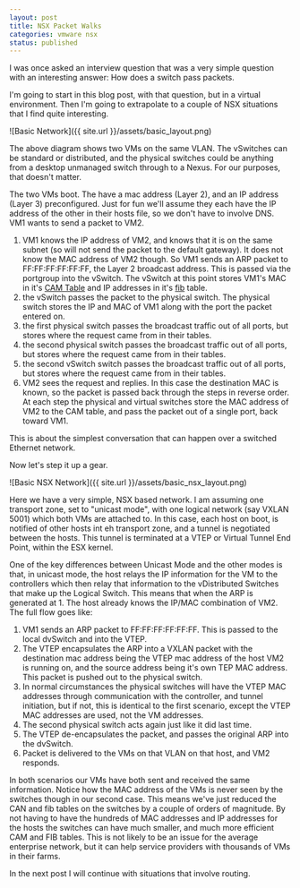 ```yaml
---
layout: post
title: NSX Packet Walks
categories: vmware nsx
status: published
---
```


I was once asked an interview question that was a very simple question with an interesting answer: How does a switch pass packets.

I'm going to start in this blog post, with that question, but in a virtual environment. Then I'm going to extrapolate to a couple of NSX situations that I find quite interesting.

![Basic Network]({{ site.url }}/assets/basic_layout.png)

The above diagram shows two VMs on the same VLAN. The vSwitches can be standard or distributed, and the physical switches could be anything from a desktop unmanaged switch through to a Nexus. For our purposes, that doesn't matter.

The two VMs boot. The have a mac address (Layer 2), and an IP address (Layer 3) preconfigured. Just for fun we'll assume they each have the IP address of the other in their hosts file, so we don't have to involve DNS. VM1 wants to send a packet to VM2.

1. VM1 knows the IP address of VM2, and knows that it is on the same subnet (so will not send the packet to the default gateway). It does not know the MAC address of VM2 though. So VM1 sends an ARP packet to FF:FF:FF:FF:FF:FF, the Layer 2 broadcast address. This is passed via the portgroup into the vSwitch. The vSwitch at this point stores VM1's MAC in it's [CAM Table](http://en.wikipedia.org/wiki/CAM_Table) and IP addresses in it's [fib](http://en.wikipedia.org/wiki/Forwarding_information_base) table. 
2. the vSwitch passes the packet to the physical switch. The physical switch stores the IP and MAC of VM1 along with the port the packet entered on.
3. the first physical switch passes the broadcast traffic out of all ports, but stores where the request came from in their tables.
4. the second physical switch passes the broadcast traffic out of all ports, but stores where the request came from in their tables.
5. the second vSwitch switch passes the broadcast traffic out of all ports, but stores where the request came from in their tables.
6. VM2 sees the request and replies. In this case the destination MAC is known, so the packet is passed back through the steps in reverse order. At each step the physical and virtual switches store the MAC address of VM2 to the CAM table, and pass the packet out of a single port, back toward VM1.

This is about the simplest conversation that can happen over a switched Ethernet network.

Now let's step it up a gear.

![Basic NSX Network]({{ site.url }}/assets/basic_nsx_layout.png)

Here we have a very simple, NSX based network. I am assuming one transport zone, set to "unicast mode", with one logical network (say VXLAN 5001) which both VMs are attached to. In this case, each host on boot, is notified of other hosts int eh transport zone, and a tunnel is negotiated between the hosts. This tunnel is terminated at a VTEP or Virtual Tunnel End Point, within the ESX kernel.

One of the key differences between Unicast Mode and the other modes is that, in unicast mode, the host relays the IP information for the VM to the controllers which then relay that information to the vDistributed Switches that make up the Logical Switch. This means that when the ARP is generated at 1. The host already knows the IP/MAC combination of VM2. The full flow goes like:

1. VM1 sends an ARP packet to FF:FF:FF:FF:FF:FF. This is passed to the local dvSwitch and into the VTEP.
2. The VTEP encapsulates the ARP into a VXLAN packet with the destination mac address being the VTEP mac address of the host VM2 is running on, and the source address being it's own TEP MAC address. This packet is pushed out to the physical switch.
3. In normal circumstances the physical switches will have the VTEP MAC addresses through communication with the controller, and tunnel initiation, but if not, this is identical to the first scenario, except the VTEP MAC addresses are used, not the VM addresses.
4. The second physical switch acts again just like it did last time.
5. The VTEP de-encapsulates the packet, and passes the original ARP into the dvSwitch.
6. Packet is delivered to the VMs on that VLAN on that host, and VM2 responds.

In both scenarios our VMs have both sent and received the same information. Notice how the MAC address of the VMs is never seen by the switches though in our second case. This means we've just reduced the CAN and fib tables on the switches by a couple of orders of magnitude. By not having to have the hundreds of MAC addresses and IP addresses for the hosts the switches can have much smaller, and much more efficient CAM and FIB tables. This is not likely to be an issue for the average enterprise network, but it can help service providers with thousands of VMs in their farms.

In the next post I will continue with situations that involve routing.
